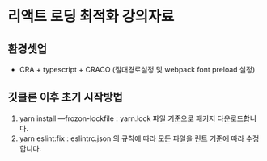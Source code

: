 # 리액트 로딩 최적화 강의자료

## 환경셋업

- CRA + typescript + CRACO (절대경로설정 및 webpack font preload 설정)

## 깃클론 이후 초기 시작방법

1. yarn install —frozon-lockfile : yarn.lock 파일 기준으로 패키지 다운로드합니다.
2. yarn eslint:fix : eslintrc.json 의 규칙에 따라 모든 파일을 린트 기준에 따라 수정합니다.
